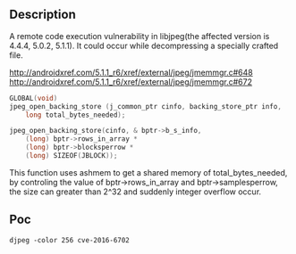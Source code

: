## Description

A remote code execution vulnerability in libjpeg(the affected version is 4.4.4, 5.0.2, 5.1.1). It could occur while decompressing a specially crafted file.

http://androidxref.com/5.1.1_r6/xref/external/jpeg/jmemmgr.c#648
http://androidxref.com/5.1.1_r6/xref/external/jpeg/jmemmgr.c#672
```cpp
GLOBAL(void)
jpeg_open_backing_store (j_common_ptr cinfo, backing_store_ptr info,
	long total_bytes_needed);

jpeg_open_backing_store(cinfo, & bptr->b_s_info,
	(long) bptr->rows_in_array *
	(long) bptr->blocksperrow *
	(long) SIZEOF(JBLOCK));
```
This function uses ashmem to get a shared memory of total\_bytes\_needed,  by controling the value of bptr->rows\_in\_array and bptr->samplesperrow, the size can greater than 2^32 and suddenly integer overflow occur.

## Poc

```djpeg -color 256 cve-2016-6702```
